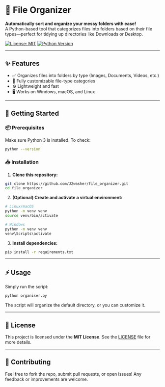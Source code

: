 
# 📁 File Organizer

**Automatically sort and organize your messy folders with ease!**  
A Python-based tool that categorizes files into folders based on their file types—perfect for tidying up directories like Downloads or Desktop.

[![License: MIT](https://img.shields.io/badge/License-MIT-blue.svg)](LICENSE)
[![Python Version](https://img.shields.io/badge/Python-3.6%2B-blue.svg)](https://www.python.org/downloads/)

---

## ✨ Features

- ✅ Organizes files into folders by type (Images, Documents, Videos, etc.)
- 🔧 Fully customizable file-type categories
- ⚙️ Lightweight and fast
- 🖥️ Works on Windows, macOS, and Linux

---

## 🚀 Getting Started

### 📦 Prerequisites

Make sure Python 3 is installed. To check:

```bash
python --version
````

### 📥 Installation

1. **Clone this repository:**

```bash
git clone https://github.com/J2washer/file_organizer.git
cd file_organizer
```

2. **(Optional) Create and activate a virtual environment:**

```bash
# Linux/macOS
python -m venv venv
source venv/bin/activate

# Windows
python -m venv venv
venv\Scripts\activate
```

3. **Install dependencies:**

```bash
pip install -r requirements.txt
```

---

## ⚡ Usage

Simply run the script:

```bash
python organiser.py
```

The script will organize the default directory, or you can customize it.

---

## 📄 License

This project is licensed under the **MIT License**.
See the [LICENSE](LICENSE) file for more details.

---

## 🤝 Contributing

Feel free to fork the repo, submit pull requests, or open issues!
Any feedback or improvements are welcome.

